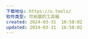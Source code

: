 ```yaml
---
下载地址: https://u.tools/
软件类型: 可拓展的工具箱
created: 2024-03-31  16:58:02
updated: 2024-03-31  16:58:02
---
```

